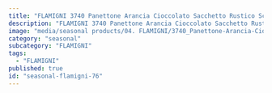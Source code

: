 ```yaml
---
title: "FLAMIGNI 3740 Panettone Arancia Cioccolato Sacchetto Rustico Scontorno"
description: "FLAMIGNI 3740 Panettone Arancia Cioccolato Sacchetto Rustico Scontorno"
image: "media/seasonal products/04. FLAMIGNI/3740_Panettone-Arancia-Cioccolato_sacchetto-rustico_scontorno.jpg"
category: "seasonal"
subcategory: "FLAMIGNI"
tags:
  - "FLAMIGNI"
published: true
id: "seasonal-flamigni-76"
---
```


